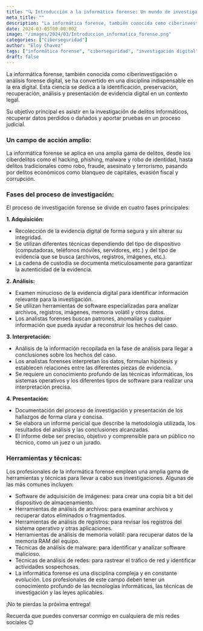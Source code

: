 ```yaml
---
title: "🔍 Introducción a la informática forense: Un mundo de investigación digital"
meta_title: ""
description: "La informática forense, también conocida como ciberinvestigación o análisis forense digital, se ha convertido en una disciplina indispensable en la era digital."
date: 2024-03-05T00:00:00Z
image: "/images/2024/03/Introduccion_informatica_forense.png"
categories: ["Ciberseguridad"]
author: "Eloy Chavez"
tags: ["informática forense", "ciberseguridad", "investigación digital", "análisis forense", "evidencia digital"]
draft: false
---
```


La informática forense, también conocida como ciberinvestigación o análisis forense digital, se ha convertido en una disciplina indispensable en la era digital. Esta ciencia se dedica a la identificación, preservación, recuperación, análisis y presentación de evidencia digital en un contexto legal.

Su objetivo principal es asistir en la investigación de delitos informáticos, recuperar datos perdidos o dañados y aportar pruebas en un proceso judicial.

### Un campo de acción amplio:

La informática forense se aplica en una amplia gama de delitos, desde los ciberdelitos como el hacking, phishing, malware y robo de identidad, hasta delitos tradicionales como robo, fraude, asesinato y terrorismo, pasando por delitos económicos como blanqueo de capitales, evasión fiscal y corrupción.

### Fases del proceso de investigación:

El proceso de investigación forense se divide en cuatro fases principales:

**1. Adquisición:**

- Recolección de la evidencia digital de forma segura y sin alterar su integridad.
- Se utilizan diferentes técnicas dependiendo del tipo de dispositivo (computadoras, teléfonos móviles, servidores, etc.) y del tipo de evidencia que se busca (archivos, registros, imágenes, etc.).
- La cadena de custodia se documenta meticulosamente para garantizar la autenticidad de la evidencia.

**2. Análisis:**

- Examen minucioso de la evidencia digital para identificar información relevante para la investigación.
- Se utilizan herramientas de software especializadas para analizar archivos, registros, imágenes, memoria volátil y otros datos.
- Los analistas forenses buscan patrones, anomalías y cualquier información que pueda ayudar a reconstruir los hechos del caso.

**3. Interpretación:**

- Análisis de la información recopilada en la fase de análisis para llegar a conclusiones sobre los hechos del caso.
- Los analistas forenses interpretan los datos, formulan hipótesis y establecen relaciones entre las diferentes piezas de evidencia.
- Se requiere un conocimiento profundo de las técnicas informáticas, los sistemas operativos y los diferentes tipos de software para realizar una interpretación precisa.

**4. Presentación:**

- Documentación del proceso de investigación y presentación de los hallazgos de forma clara y concisa.
- Se elabora un informe pericial que describe la metodología utilizada, los resultados del análisis y las conclusiones alcanzadas.
- El informe debe ser preciso, objetivo y comprensible para un público no técnico, como un juez o un jurado.

### Herramientas y técnicas:

Los profesionales de la informática forense emplean una amplia gama de herramientas y técnicas para llevar a cabo sus investigaciones. 
Algunas de las más comunes incluyen:

- Software de adquisición de imágenes: para crear una copia bit a bit del dispositivo de almacenamiento.
- Herramientas de análisis de archivos: para examinar archivos y recuperar datos eliminados o fragmentados.
- Herramientas de análisis de registros: para revisar los registros del sistema operativo y otras aplicaciones.
- Herramientas de análisis de memoria volátil: para recuperar datos de la memoria RAM del equipo.
- Técnicas de análisis de malware: para identificar y analizar software malicioso.
- Técnicas de análisis de redes: para rastrear el tráfico de red y identificar actividades sospechosas.
- La informática forense es una disciplina compleja y en constante evolución. Los profesionales de este campo deben tener un conocimiento profundo de las tecnologías informáticas, las técnicas de investigación y las leyes aplicables.

¡No te pierdas la próxima entrega!

Recuerda que puedes conversar conmigo en cualquiera de mis redes sociales 😉